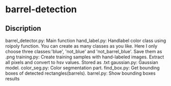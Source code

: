 # barrel-detection
## Discription
barrel_detector.py: Main function
hand_label.py: Handlabel color class using roipoly function. You can create as many classes as you like. Here I only choose three classes:'blue', 'not_blue' and 'not_barrel_blue'. Save them as .png
training.py: Create training samples with hand-labeled images. Extract all pixels and convert to hsv values. Stored as .txt
gaussian.py: Gaussian model.
color_seg.py: Color segmentation part. 
find_box.py: Get bounding boxes of detected rectangles(barrels).
barrel.py: Show bounding boxes results
